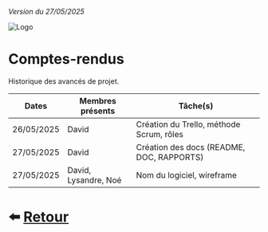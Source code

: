 
*Version du 27/05/2025*

![Logo](https://dev-to-uploads.s3.amazonaws.com/uploads/articles/th5xamgrr6se0x5ro4g6.png)
# Comptes-rendus

Historique des avancés de projet.

| Dates      | Membres présents | Tâche(s)                                      |
|:----------:|------------------|-----------------------------------------------|
| 26/05/2025 | David            | Création du Trello, méthode Scrum, rôles      |
| 27/05/2025 | David            | Création des docs (README, DOC, RAPPORTS)     |
| 27/05/2025 | David, Lysandre, Noé | Nom du logiciel, wireframe                |

# ⬅️ [Retour](https://github.com/Novachocolat/S2_02_ihm/blob/main/README.md)